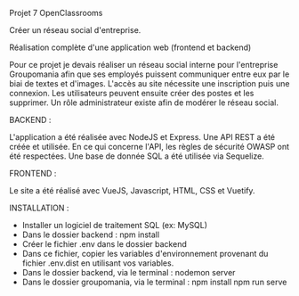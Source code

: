Projet 7 OpenClassrooms

Créer un réseau social d'entreprise.

Réalisation complète d'une application web (frontend et backend)

Pour ce projet je devais réaliser un réseau social interne pour l'entreprise Groupomania afin que ses employés puissent communiquer entre eux par le biai de textes et d'images. L'accès au site nécessite une inscription puis une connexion. Les utilisateurs peuvent ensuite créer des postes et les supprimer. Un rôle administrateur existe afin de modérer le réseau social.

BACKEND :

L'application a été réalisée avec NodeJS et Express. Une API REST a été créée et utilisée. En ce qui concerne l'API, les règles de sécurité OWASP ont été respectées. Une base de donnée SQL a été utilisée via Sequelize.

FRONTEND :

Le site a été réalisé avec VueJS, Javascript, HTML, CSS et Vuetify.

INSTALLATION :

- Installer un logiciel de traitement SQL (ex: MySQL)
- Dans le dossier backend : npm install
- Créer le fichier .env dans le dossier backend
- Dans ce fichier, copier les variables d'environnement provenant du fichier .env.dist en utilisant vos variables.
- Dans le dossier backend, via le terminal : nodemon server
- Dans le dossier groupomania, via le terminal : npm install npm run serve
